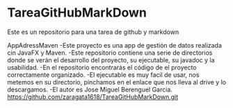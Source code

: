 # TareaGitHubMarkDown
Este es un repositorio para una tarea de github y markdown

AppAdressMaven
  -Este proyecto es una app de gestión de datos realizada cin JavaFX y Maven.
  -Este repositorio contiene una serie de directorios donde se verán el desarrollo del proyecto, su ejecutable, su javadoc y la  usabilidad.
  -En el repositorio encontrarás el código de el proyecto correctamente organizado.
  -El ejecutable es muy facil de usar, nos metemos en su directorio, pinchamos en el enlace que nos lleva al drive y lo descargamos.
  -El autor es Jose Miguel Berenguel Garcia.
  https://github.com/zaragata1618/TareaGitHubMarkDown.git
  
